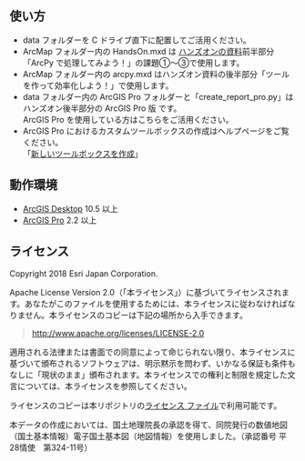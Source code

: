 ## 使い方
* data フォルダーを C ドライブ直下に配置してご活用ください。
* ArcMap フォルダー内の HandsOn.mxd は [ハンズオンの資料](https://github.com/EsriJapan/workshops/blob/master/20181021_arcpy-hands-on/Python%E3%82%92%E4%BD%BF%E3%81%A3%E3%81%A6%E4%BD%9C%E6%A5%AD%E3%81%AE%E5%8A%B9%E7%8E%87%E5%8C%96%E3%82%92%E5%9B%B3%E3%82%8D%E3%81%86!%20.pdf)前半部分「ArcPy で処理してみよう！」の課題①～③で使用します。
* ArcMap フォルダー内の arcpy.mxd はハンズオン資料の後半部分「ツールを作って効率化しよう！」で使用します。
* data フォルダー内の ArcGIS Pro フォルダーと「create_report_pro.py」はハンズオン後半部分の ArcGIS Pro 版 です。<br>ArcGIS Pro を使用している方はこちらをご活用ください。
* ArcGIS Pro におけるカスタムツールボックスの作成はヘルプページをご覧ください。<br>「[新しいツールボックスを作成](http://pro.arcgis.com/ja/pro-app/help/projects/connect-to-a-toolbox.htm#ESRI_SECTION1_3E9B0E3576C34CA18B2CDA3AB61ED7CD)」


## 動作環境
* [ArcGIS Desktop](http://www.esrij.com/products/arcgis-for-desktop/) 10.5 以上 
* [ArcGIS Pro](https://www.esrij.com/products/arcgis-desktop/environments/arcgis-pro/) 2.2 以上
## ライセンス
Copyright 2018 Esri Japan Corporation.

Apache License Version 2.0（「本ライセンス」）に基づいてライセンスされます。あなたがこのファイルを使用するためには、本ライセンスに従わなければなりません。本ライセンスのコピーは下記の場所から入手できます。

> http://www.apache.org/licenses/LICENSE-2.0

適用される法律または書面での同意によって命じられない限り、本ライセンスに基づいて頒布されるソフトウェアは、明示黙示を問わず、いかなる保証も条件もなしに「現状のまま」頒布されます。本ライセンスでの権利と制限を規定した文言については、本ライセンスを参照してください。

ライセンスのコピーは本リポジトリの[ライセンス ファイル](./LICENSE)で利用可能です。

本データの作成においては、国土地理院長の承認を得て、同院発行の数値地図（国土基本情報）電子国土基本図（地図情報）を使用しました。（承認番号 平28情使　第324-11号）

